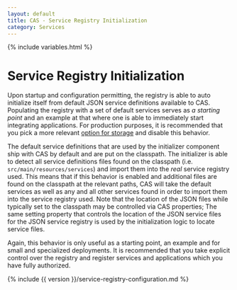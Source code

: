```yaml
---
layout: default
title: CAS - Service Registry Initialization
category: Services
---
```


{% include variables.html %}

# Service Registry Initialization

Upon startup and configuration permitting, the registry is able to auto initialize 
itself from default JSON service definitions available to CAS. Populating the 
registry with a set of default services serves as *a starting point* and an 
example at that where one is able to immediately start integrating applications. 
For production purposes, it is recommended that you pick a more 
relevant [option for storage](Service-Management.html) and disable this behavior.

The default service definitions that are used by the initializer component ship 
with CAS by default and are put on the classpath. The initializer is able to detect 
all service definitions files found on the classpath (i.e. `src/main/resources/services`) 
and import them into the *real* service registry used. This means that if this behavior 
is enabled and additional files are found on the classpath at the relevant 
paths, CAS will take the default services as well as any and all other services found 
in order to import them into the service registry used. Note that the location of the JSON files while typically set to the 
classpath may be controlled via CAS properties; The same setting property that controls 
the location of the JSON service files for the JSON service registry is used by the 
initialization logic to locate service files. 

Again, this behavior is only useful as a starting point, an example and for small and 
specialized deployments. It is recommended that you take explicit control 
over the registry and register services and applications which you have fully authorized.

{% include {{ version }}/service-registry-configuration.md %}

